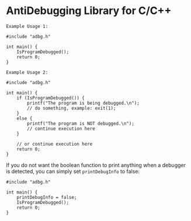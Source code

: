 # AntiDebugging Library for C/C++

`Example Usage 1:`

```
#include "adbg.h"

int main() {
    IsProgramDebugged();
    return 0;
}
```

`Example Usage 2:`

```
#include "adbg.h"

int main() {
    if (IsProgramDebugged()) {
        printf("The program is being debugged.\n");
        // do something, example: exit(1);
    }
    else {
        printf("The program is NOT debugged.\n");
        // continue execution here
    }
    
    // or continue execution here
    return 0;
}
```

If you do not want the boolean function to print anything when a debugger is detected, you can simply set `printDebugInfo` to false:

```
#include "adbg.h"

int main() {
    printDebugInfo = false;
    IsProgramDebugged();
    return 0;
}
```
